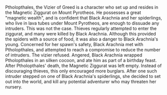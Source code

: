 Ptholopthales, the Vizier of Greed is a character who set up and resides in the Magnetic Ziggurat on Mount Pyrotheos. He possesses a great "magnetic wealth", and is confident that Black Arachnia and her spiderlings, who live in lava tubes under Mount Pyrotheos, are enough to dissuade any intruders. This was not the case. Thieves regularly attempted to enter the ziggurat, and many were killed by Black Arachnia. Although this provided the spiders with a source of food, it was also a danger to Black Arachnia's young.
Concerned for her spawn's safety, Black Arachnia met with Ptholopthales, and attempted to reach a compromise to reduce the number of intruders. The vizier refused. Angered, Black Arachnia wrapped Ptholopthales in an silken cocoon, and ate him as part of a birthday feast.
After Ptholopthales' death, the Magnetic Ziggurat was left empty. Instead of discouraging thieves, this only encouraged more burglars. After one such intruder stepped on one of Black Arachnia's spiderlings, she decided to set out into the world, and kill any potential adventurer who may threaten her nursery.
